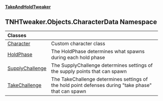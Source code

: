 #### [TakeAndHoldTweaker](index.md 'index')

## TNHTweaker.Objects.CharacterData Namespace

| Classes | |
| :--- | :--- |
| [Character](TNHTweaker.Objects.CharacterData.Character.md 'TNHTweaker.Objects.CharacterData.Character') | Custom character class |
| [HoldPhase](TNHTweaker.Objects.CharacterData.HoldPhase.md 'TNHTweaker.Objects.CharacterData.HoldPhase') | The HoldPhase determines what spawns during each hold phase |
| [SupplyChallenge](TNHTweaker.Objects.CharacterData.SupplyChallenge.md 'TNHTweaker.Objects.CharacterData.SupplyChallenge') | The SupplyChallenge determines settings of the supply points that can spawn |
| [TakeChallenge](TNHTweaker.Objects.CharacterData.TakeChallenge.md 'TNHTweaker.Objects.CharacterData.TakeChallenge') | The TakeChallenge determines settings of the hold point defenses during "take phase" that can spawn |
